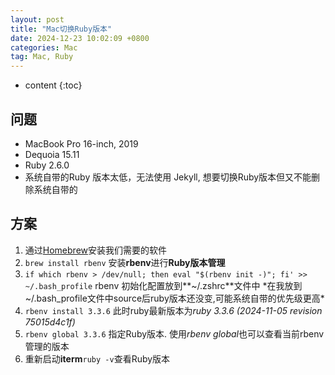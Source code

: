 ```yaml
---
layout: post
title: "Mac切换Ruby版本"
date: 2024-12-23 10:02:09 +0800
categories: Mac
tag: Mac, Ruby
---
```


* content
{:toc}

## 问题

* MacBook Pro 16-inch, 2019
* Dequoia 15.11
* Ruby 2.6.0
* 系统自带的Ruby 版本太低，无法使用 Jekyll, 想要切换Ruby版本但又不能删除系统自带的

## 方案

1. 通过[Homebrew](https://brew.sh/zh-cn/)安装我们需要的软件
2. `brew install rbenv` 安装**rbenv**进行**Ruby版本管理**
3. `if which rbenv > /dev/null; then eval "$(rbenv init -)"; fi' >> ~/.bash_profile` rbenv 初始化配置放到**~/.zshrc**文件中 *在我放到~/.bash_profile文件中source后ruby版本还没变,可能系统自带的优先级更高*
4. `rbenv install 3.3.6` 此时ruby最新版本为*ruby 3.3.6 (2024-11-05 revision 75015d4c1f)*
5. `rbenv global 3.3.6` 指定Ruby版本. 使用*rbenv global*也可以查看当前rbenv管理的版本
6. 重新启动**iterm**`ruby -v`查看Ruby版本